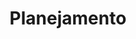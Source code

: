 ---
title: Planejamento
excerpt: Projetos
permalink: /pages/planejamento/introducao
last_modified_at: 2023-08-26T08:48:05-04:00
toc: true
sidebar:
    nav: planejamento
categories:
  - Planejamento
tags:
  - Planejamento
---